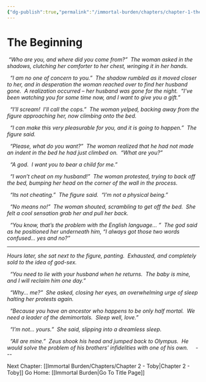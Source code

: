 ```yaml
---
{"dg-publish":true,"permalink":"/immortal-burden/chapters/chapter-1-the-beginning/"}
---
```


# The Beginning

 _“Who are you, and where did you come from?”  The woman asked in the shadows, clutching her comforter to her chest, wringing it in her hands._

  _“I am no one of concern to you.”  The shadow rumbled as it moved closer to her, and in desperation the woman reached over to find her husband gone.  A realization occurred – her husband was gone for the night.  “I’ve been watching you for some time now, and I want to give you a gift.”_

  _“I’ll scream!  I’ll call the cops.”  The woman yelped, backing away from the figure approaching her, now climbing onto the bed._

  _“I can make this very pleasurable for you, and it is going to happen.”  The figure said._

  _“Please, what do you want?”  The woman realized that he had not made an indent in the bed he had just climbed on.  “What are you?”_

  _“A god.  I want you to bear a child for me.”_

  _“I won’t cheat on my husband!”  The woman protested, trying to back off the bed, bumping her head on the corner of the wall in the process._

  _“Its not cheating.”  The figure said.  “I’m not a physical being.”_

  _“No means no!”  The woman shouted, scrambling to get off the bed.  She felt a cool sensation grab her and pull her back._

  _“You know, that’s the problem with the English language... ”  The god said as he positioned her underneath him, “I always got those two words confused... yes and no?”_

  ---
  

_Hours later, she sat next to the figure, panting.  Exhausted, and completely sold to the idea of god-sex._

  _“You need to lie with your husband when he returns.  The baby is mine, and I will reclaim him one day.”_

  _“Why... me?”  She asked, closing her eyes, an overwhelming urge of sleep halting her protests again._

  _“Because you have an ancestor who happens to be only half mortal.  We need a leader of the demimortals.  Sleep well, love.”_

  _“I’m not... yours.”  She said, slipping into a dreamless sleep._

  _“All are mine.”  Zeus shook his head and jumped back to Olympus.  He would solve the problem of his brothers’ infidelities with one of his own._
  
 ---
 
Next Chapter: [[Immortal Burden/Chapters/Chapter 2 -  Toby\|Chapter 2 -  Toby]]
Go Home: [[Immortal Burden\|Go To Title Page]]
  
